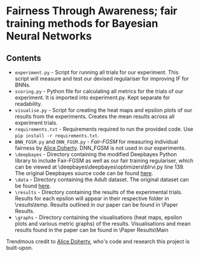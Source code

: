 # Fairness Through Awareness; fair training methods for Bayesian Neural Networks 

## Contents 

- `experiment.py` - Script for running all trials for our experiment. This script will measure and test our devised regulariser for improving IF for BNNs. 
- `scoring.py` - Python file for calculating all metrics for the trials of our experiment. It is imported into experiment.py. Kept separate for readability.  
- `visualise.py` - Script for creating the heat maps and epsilon plots of our results from the experiments. Creates the mean results across all experiment trials. 
- `requirements.txt` - Requirements required to run the provided code. Use `pip install -r requirements.txt`.
- `BNN_FGSM.py` and `DNN_FGSM.py` -  _Fair-FGSM_ for measuring individual fairness by [Alice Doherty](https://github.com/alicedoherty/bayesian-individual-fairness). DNN_FGSM is not used in our experiments. 
- `\deepbayes` - Directory containing the modified Deepbayes Python library to include Fair-FGSM as well as our fair training regulariser, which can be viewed at \deepbayes\deepbayes\optimizers\blrvi.py line 139. The original Deepbayes source code can be found [here](https://github.com/matthewwicker/deepbayes).
- `\data` - Directory containing the Adult dataset. The original dataset can be found [here](https://archive.ics.uci.edu/ml/datasets/adult).
- `\results` - Directory containing the results of the experimental trials. Results for each epsilon will appear in their respective folder in \results\temp. Results outlined in our paper can be found in \Paper Results. 
- `\graphs` - Directory containing the visualisations (heat maps, epsilon plots and various metric graphs) of the results. Visualisations and mean results found in the paper can be found in \Paper Results\Main

Trendmous credit to [Alice Doherty](https://github.com/alicedoherty/bayesian-individual-fairness), who's code and research this project is built-upon. 
